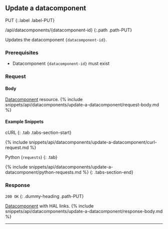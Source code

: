## Update a datacomponent

PUT
{:.label .label-PUT}

/api/datacomponents/{datacomponent-id}
{:.path .path-PUT}

Updates the datacomponent `{datacomponent-id}`.

### Prerequisites
- Datacomponent `{datacomponent-id}` must exist

### Request
#### Body
[Datacomponent](#datacomponent) resource.
{% include snippets/api/datacomponents/update-a-datacomponent/request-body.md %}

#### Example Snippets
cURL
{: .tab .tabs-section-start}

{% include snippets/api/datacomponents/update-a-datacomponent/curl-request.md %}

Python (`requests`)
{: .tab}

{% include snippets/api/datacomponents/update-a-datacomponent/python-requests.md %}
{: .tabs-section-end}

### Response
`200 OK`
{: .dummy-heading .path-PUT}

[Datacomponent](#datacomponent) with HAL links.
{% include snippets/api/datacomponents/update-a-datacomponent/response-body.md %}

---
